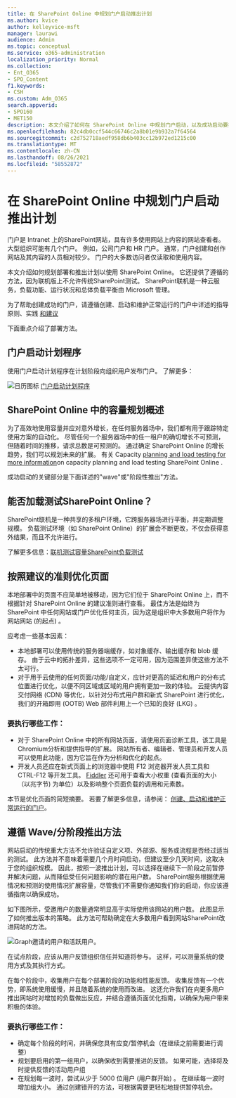 ```yaml
---
title: 在 SharePoint Online 中规划门户启动推出计划
ms.author: kvice
author: kelleyvice-msft
manager: laurawi
audience: Admin
ms.topic: conceptual
ms.service: o365-administration
localization_priority: Normal
ms.collection:
- Ent_O365
- SPO_Content
f1.keywords:
- CSH
ms.custom: Adm_O365
search.appverid:
- SPO160
- MET150
description: 本文介绍了如何在 SharePoint Online 中规划门户启动，以及成功启动要执行的步骤
ms.openlocfilehash: 82c4db0ccf544c66746c2a8b01e9b932a7f64564
ms.sourcegitcommit: c2d752718aedf958db6b403cc12b972ed1215c00
ms.translationtype: MT
ms.contentlocale: zh-CN
ms.lasthandoff: 08/26/2021
ms.locfileid: "58552872"
---
```

# <a name="planning-your-portal-launch-roll-out-plan-in-sharepoint-online"></a>在 SharePoint Online 中规划门户启动推出计划

门户是 Intranet 上的SharePoint网站，具有许多使用网站上内容的网站查看者。 大型组织可能有几个门户。 例如，公司门户和 HR 门户。 通常，门户创建和创作网站及其内容的人员相对较少。 门户的大多数访问者仅读取和使用内容。

本文介绍如何规划部署和推出计划以使用 SharePoint Online。 它还提供了遵循的方法，因为联机版上不允许传统SharePoint测试。 SharePoint联机是一种云服务，负载功能、运行状况和总体负载平衡由 Microsoft 管理。

为了帮助创建成功的门户，请遵循创建、启动和维护正常运行的门户中详述的指导原则、实践 [和建议](/sharepoint/portal-health) 

下面重点介绍了部署方法。

## <a name="portal-launch-scheduler"></a>门户启动计划程序

使用门户启动计划程序在计划阶段向组织用户发布门户。 了解更多： 

![日历图标](https://docs.microsoft.com/Office/media/icons/calendar.png "门户启动计划程序")  [门户启动计划程序](https://docs.microsoft.com/microsoft-365/enterprise/portallaunchscheduler)



## <a name="overview-of-capacity-planning-in-sharepoint-online"></a>SharePoint Online 中的容量规划概述
为了高效地使用容量并应对意外增长，在任何服务器场中，我们都有用于跟踪特定使用方案的自动化。 尽管任何一个服务器场中的任一租户的确切增长不可预测，但随着时间的推移，请求总数是可预测的。 通过确定 SharePoint Online 的增长趋势，我们可以规划未来的扩展。 有关 Capacity [planning and load testing for more information](capacity-planning-and-load-testing-sharepoint-online.md)on capacity planning and load testing SharePoint Online .

成功启动的关键部分是下面详述的"wave"或"阶段性推出"方法。 

## <a name="can-i-load-test-sharepoint-online"></a>能否加载测试SharePoint Online？
SharePoint联机是一种共享的多租户环境，它跨服务器场进行平衡，并定期调整规模。 负载测试环境（如 SharePoint Online）的扩展会不断更改，不仅会获得意外结果，而且不允许进行。 

了解更多信息：[联机测试容量SharePoint负载测试](capacity-planning-and-load-testing-sharepoint-online.md)

## <a name="optimize-pages-by-following-recommended-guidelines"></a>按照建议的准则优化页面
本地部署中的页面不应简单地被移动，因为它们位于 SharePoint Online 上，而不根据针对 SharePoint Online 的建议准则进行查看。 最佳方法是始终为 SharePoint 中任何网站或门户优化任何主页，因为这是组织中大多数用户将作为网站网站 (的起点) 。

应考虑一些基本因素：
- 本地部署可以使用传统的服务器端缓存，如对象缓存、输出缓存和 blob 缓存。 由于云中的拓扑差异，这些选项不一定可用，因为范围差异使这些方法不太可行。
- 对于用于云使用的任何页面/功能/自定义，应针对更高的延迟和用户的分布式位置进行优化，以便不同区域或区域的用户拥有更加一致的体验。 云提供内容交付网络 (CDN) 等优化，以针对分布式用户群和新式 SharePoint 进行优化，我们的开箱即用 (OOTB) Web 部件利用上一个已知的良好 (LKG) 。

### <a name="what-to-do"></a>要执行哪些工作：
 - 对于 SharePoint Online 中的所有网站页面，[](./page-diagnostics-for-spo.md)请使用页面诊断工具，该工具是Chromium分析和提供指导的扩展。 网站所有者、编辑者、管理员和开发人员可以使用此功能，因为它旨在作为分析和优化的起点。
 - 开发人员还应在新式页面上的浏览器中使用 F12 浏览器开发人员工具和 CTRL-F12 等开发工具。 [Fiddler](https://www.telerik.com/download/fiddler) 还可用于查看大小权重 (查看页面的大小（以兆字节) 为单位）以及影响整个页面负载的调用和元素数。 

本节是优化页面的简短摘要。  若要了解更多信息，请参阅：  [创建、启动和维护正常运行的门户](/sharepoint/portal-health)。

## <a name="follow-a-wave--phased-roll-out-approach"></a>遵循 Wave/分阶段推出方法
网站启动的传统重大方法不允许验证自定义项、外部源、服务或流程是否经过适当的测试。 此方法并不意味着需要几个月时间启动，但建议至少几天时间，这取决于您的组织规模。 因此，按照一波推出计划，可以选择在继续下一阶段之前暂停并解决问题，从而降低受任何问题影响的潜在用户数。 SharePoint服务根据使用情况和预测的使用情况扩展容量，尽管我们不需要你通知我们你的启动，你应该遵循指南以确保成功。
  
如下图所示，受邀用户的数量通常明显高于实际使用该网站的用户数。 此图显示了如何推出版本的策略。 此方法可帮助确定在大多数用户看到网站SharePoint改进网站的方法。
  
![Graph邀请的用户和活跃用户。](../media/0bc14a20-9420-4986-b9b9-fbcd2c6e0fb9.png)
  
在试点阶段，应该从用户反馈组织信任并知道将参与。 这样，可以测量系统的使用方式及其执行方式。
  
在每个阶段中，收集用户在每个部署阶段的功能和性能反馈。 收集反馈有一个优势，即系统使用缓慢，并且随着系统的使用而改进。 这还允许我们在向更多用户推出网站时对增加的负载做出反应，并结合遵循页面优化指南，以确保为用户带来积极的体验。

### <a name="what-to-do"></a>要执行哪些工作：
- 确定每个阶段的时间，并确保您具有应变/暂停机会（在继续之前需要进行调整）
- 规划要启用的第一组用户，以确保收到需要推进的反馈。  如果可能，选择将及时提供反馈的活动用户组
- 在规划每一波时，尝试从少于 5000 位用户 (用户群开始) 。 在继续每一波时增加组大小。 通过创建错开的方法，可根据需要更轻松地提供暂停机会。